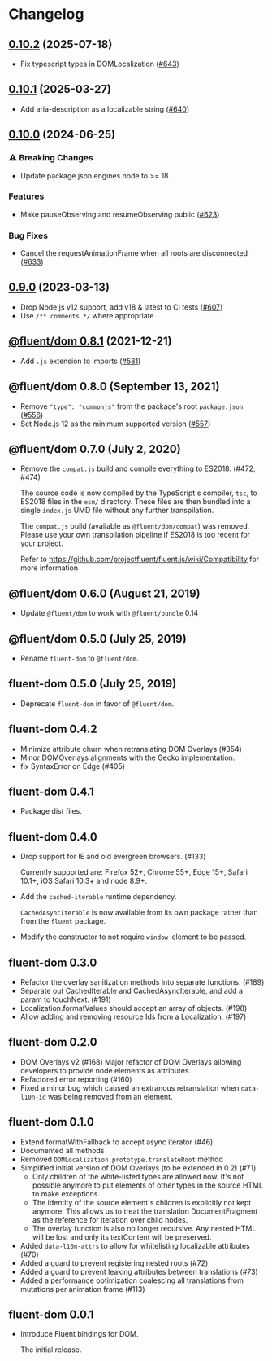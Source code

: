 # Changelog

## [0.10.2](https://github.com/projectfluent/fluent.js/compare/@fluent/dom@0.10.1...@fluent/dom@0.10.2) (2025-07-18)

- Fix typescript types in DOMLocalization ([#643](https://github.com/projectfluent/fluent.js/issues/643))

## [0.10.1](https://github.com/projectfluent/fluent.js/compare/@fluent/dom@0.10.0...@fluent/dom@0.10.1) (2025-03-27)

- Add aria-description as a localizable string ([#640](https://github.com/projectfluent/fluent.js/issues/640))

## [0.10.0](https://github.com/projectfluent/fluent.js/compare/@fluent/dom@0.9.0...@fluent/dom@0.10.0) (2024-06-25)

### ⚠ Breaking Changes

- Update package.json engines.node to >= 18

### Features

- Make pauseObserving and resumeObserving public ([#623](https://github.com/projectfluent/fluent.js/issues/623))

### Bug Fixes

- Cancel the requestAnimationFrame when all roots are disconnected ([#633](https://github.com/projectfluent/fluent.js/issues/633))

## [0.9.0](https://github.com/projectfluent/fluent.js/compare/@fluent/dom@0.8.1...@fluent/dom@0.9.0) (2023-03-13)

- Drop Node.js v12 support, add v18 & latest to CI tests
  ([#607](https://github.com/projectfluent/fluent.js/pull/607))
- Use `/** comments */` where appropriate

## [@fluent/dom 0.8.1](https://github.com/projectfluent/fluent.js/compare/@fluent/dom@0.8.0...@fluent/dom@0.8.1) (2021-12-21)

- Add `.js` extension to imports
  ([#581](https://github.com/projectfluent/fluent.js/pull/581))

## @fluent/dom 0.8.0 (September 13, 2021)

- Remove `"type": "commonjs"` from the package's root `package.json`.
  ([#556](https://github.com/projectfluent/fluent.js/pull/556))
- Set Node.js 12 as the minimum supported version
  ([#557](https://github.com/projectfluent/fluent.js/pull/557))

## @fluent/dom 0.7.0 (July 2, 2020)

- Remove the `compat.js` build and compile everything to ES2018. (#472, #474)

  The source code is now compiled by the TypeScript's compiler, `tsc`, to
  ES2018 files in the `esm/` directory. These files are then bundled into a
  single `index.js` UMD file without any further transpilation.

  The `compat.js` build (available as `@fluent/dom/compat`) was removed.
  Please use your own transpilation pipeline if ES2018 is too recent for
  your project.

  Refer to https://github.com/projectfluent/fluent.js/wiki/Compatibility
  for more information

## @fluent/dom 0.6.0 (August 21, 2019)

- Update `@fluent/dom` to work with `@fluent/bundle` 0.14

## @fluent/dom 0.5.0 (July 25, 2019)

- Rename `fluent-dom` to `@fluent/dom`.

## fluent-dom 0.5.0 (July 25, 2019)

- Deprecate `fluent-dom` in favor of `@fluent/dom`.

## fluent-dom 0.4.2

- Minimize attribute churn when retranslating DOM Overlays (#354)
- Minor DOMOverlays alignments with the Gecko implementation.
- fix SyntaxError on Edge (#405)

## fluent-dom 0.4.1

- Package dist files.

## fluent-dom 0.4.0

- Drop support for IE and old evergreen browsers. (#133)

  Currently supported are: Firefox 52+, Chrome 55+, Edge 15+, Safari 10.1+,
  iOS Safari 10.3+ and node 8.9+.

- Add the `cached-iterable` runtime dependency.

  `CachedAsyncIterable` is now available from its own package rather than
  from the `fluent` package.

- Modify the constructor to not require `window `element to be passed.

## fluent-dom 0.3.0

- Refactor the overlay sanitization methods into separate functions. (#189)
- Separate out CachedIterable and CachedAsyncIterable, and add a param to touchNext. (#191)
- Localization.formatValues should accept an array of objects. (#198)
- Allow adding and removing resource Ids from a Localization. (#197)

## fluent-dom 0.2.0

- DOM Overlays v2 (#168)
  Major refactor of DOM Overlays allowing developers to provide node elements as attributes.
- Refactored error reporting (#160)
- Fixed a minor bug which caused an extranous retranslation when `data-l10n-id` was
  being removed from an element.

## fluent-dom 0.1.0

- Extend formatWithFallback to accept async iterator (#46)
- Documented all methods
- Removed `DOMLocalization.prototype.translateRoot` method
- Simplified initial version of DOM Overlays (to be extended in 0.2) (#71)
  - Only children of the white-listed types are allowed now. It's not possible
    anymore to put elements of other types in the source HTML to make exceptions.
  - The identity of the source element's children is explicitly not kept
    anymore. This allows us to treat the translation DocumentFragment as the
    reference for iteration over child nodes.
  - The overlay function is also no longer recursive. Any nested HTML
    will be lost and only its textContent will be preserved.
- Added `data-l10n-attrs` to allow for whitelisting localizable attributes (#70)
- Added a guard to prevent registering nested roots (#72)
- Added a guard to prevent leaking attributes between translations (#73)
- Added a performance optimization coalescing all translations from mutations
  per animation frame (#113)

## fluent-dom 0.0.1

- Introduce Fluent bindings for DOM.

  The initial release.

